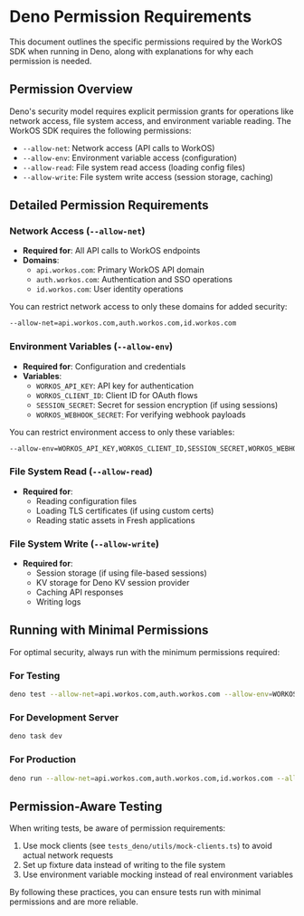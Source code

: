# Deno Permission Requirements

This document outlines the specific permissions required by the WorkOS SDK when
running in Deno, along with explanations for why each permission is needed.

## Permission Overview

Deno's security model requires explicit permission grants for operations like
network access, file system access, and environment variable reading. The WorkOS
SDK requires the following permissions:

- `--allow-net`: Network access (API calls to WorkOS)
- `--allow-env`: Environment variable access (configuration)
- `--allow-read`: File system read access (loading config files)
- `--allow-write`: File system write access (session storage, caching)

## Detailed Permission Requirements

### Network Access (`--allow-net`)

- **Required for**: All API calls to WorkOS endpoints
- **Domains**:
  - `api.workos.com`: Primary WorkOS API domain
  - `auth.workos.com`: Authentication and SSO operations
  - `id.workos.com`: User identity operations

You can restrict network access to only these domains for added security:

```sh
--allow-net=api.workos.com,auth.workos.com,id.workos.com
```

### Environment Variables (`--allow-env`)

- **Required for**: Configuration and credentials
- **Variables**:
  - `WORKOS_API_KEY`: API key for authentication
  - `WORKOS_CLIENT_ID`: Client ID for OAuth flows
  - `SESSION_SECRET`: Secret for session encryption (if using sessions)
  - `WORKOS_WEBHOOK_SECRET`: For verifying webhook payloads

You can restrict environment access to only these variables:

```sh
--allow-env=WORKOS_API_KEY,WORKOS_CLIENT_ID,SESSION_SECRET,WORKOS_WEBHOOK_SECRET
```

### File System Read (`--allow-read`)

- **Required for**:
  - Reading configuration files
  - Loading TLS certificates (if using custom certs)
  - Reading static assets in Fresh applications

### File System Write (`--allow-write`)

- **Required for**:
  - Session storage (if using file-based sessions)
  - KV storage for Deno KV session provider
  - Caching API responses
  - Writing logs

## Running with Minimal Permissions

For optimal security, always run with the minimum permissions required:

### For Testing

```sh
deno test --allow-net=api.workos.com,auth.workos.com --allow-env=WORKOS_API_KEY,WORKOS_CLIENT_ID --allow-read --allow-write
```

### For Development Server

```sh
deno task dev
```

### For Production

```sh
deno run --allow-net=api.workos.com,auth.workos.com,id.workos.com --allow-env=WORKOS_API_KEY,WORKOS_CLIENT_ID,SESSION_SECRET --allow-read --allow-write=./sessions ./main.ts
```

## Permission-Aware Testing

When writing tests, be aware of permission requirements:

1. Use mock clients (see `tests_deno/utils/mock-clients.ts`) to avoid actual
   network requests
2. Set up fixture data instead of writing to the file system
3. Use environment variable mocking instead of real environment variables

By following these practices, you can ensure tests run with minimal permissions
and are more reliable.
